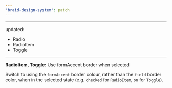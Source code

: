 ```yaml
---
'braid-design-system': patch
---
```


---
updated:
  - Radio
  - RadioItem
  - Toggle
---

**RadioItem, Toggle:** Use formAccent border when selected

Switch to using the `formAccent` border colour, rather than the `field` border color, when in the selected state (e.g. `checked` for `RadioItem`, `on` for `Toggle`).
